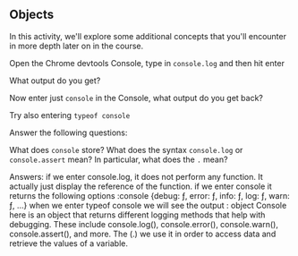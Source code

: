 ## Objects

In this activity, we'll explore some additional concepts that you'll encounter in more depth later on in the course.

Open the Chrome devtools Console, type in `console.log` and then hit enter

What output do you get?

Now enter just `console` in the Console, what output do you get back?

Try also entering `typeof console`

Answer the following questions:

What does `console` store?
What does the syntax `console.log` or `console.assert` mean? In particular, what does the `.` mean?
 
 Answers:
 if we enter console.log, it does not perform any function. It actually just display the reference of the function.
 if we enter console it returns the following options :console {debug: ƒ, error: ƒ, info: ƒ, log: ƒ, warn: ƒ, …}
 when we enter typeof console we will see the output : object
 Console here is an object that returns different  logging methods that help with debugging. These include console.log(), console.error(), console.warn(), console.assert(), and more.
 The (.) we use it in order to access data and retrieve the values of a variable.
 

